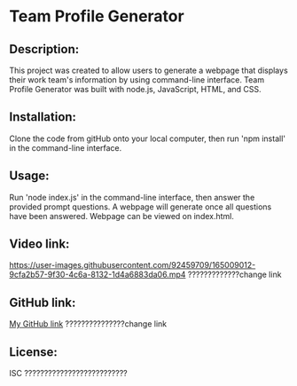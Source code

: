 # Team Profile Generator

## Description:
This project was created to allow users to generate a webpage that displays their work team's information by using command-line interface.  Team Profile Generator was built with node.js, JavaScript, HTML, and CSS.

## Installation:
Clone the code from gitHub onto your local computer, then run 'npm install' in the command-line interface. 

## Usage:
Run 'node index.js' in the command-line interface, then answer the provided prompt questions.  A webpage will generate once all questions have been answered.  Webpage can be viewed on index.html.

## Video link:
https://user-images.githubusercontent.com/92459709/165009012-9cfa2b57-9f30-4c6a-8132-1d4a6883da06.mp4   ?????????????change link



## GitHub link:
[My GitHub link](https://thuytttn.github.io/readme-generator/)          ???????????????change link

## License:
ISC   ??????????????????????????